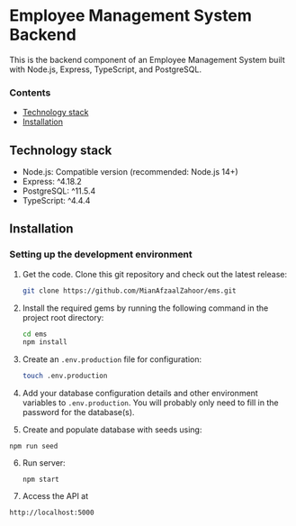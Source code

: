 # Employee Management System Backend

This is the backend component of an Employee Management System built with Node.js, Express, TypeScript, and PostgreSQL.

### Contents

- [Technology stack](#technology-stack)
- [Installation](#installation)


## Technology stack

- Node.js: Compatible version (recommended: Node.js 14+)
- Express: ^4.18.2
- PostgreSQL: ^11.5.4
- TypeScript: ^4.4.4

## Installation

### Setting up the development environment


1.  Get the code. Clone this git repository and check out the latest release:

    ```bash
    git clone https://github.com/MianAfzaalZahoor/ems.git
    ```

2.  Install the required gems by running the following command in the project root directory:

    ```bash
    cd ems
    npm install
    ```

3.  Create an `.env.production` file for configuration:

    ```bash
    touch .env.production
    ```

4.  Add your database configuration details and other environment variables to `.env.production`. You will probably only need to fill in the password for the database(s).

5.  Create and populate database with seeds using:

```
npm run seed
```

6.  Run server:

    `npm start`

7. Access the API at

```
http://localhost:5000
```
